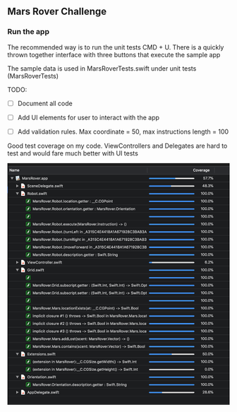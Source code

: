 ## Mars Rover Challenge


### Run the app

The recommended way is to run the unit tests CMD + U.
There is a quickly thrown together interface with three buttons that execute the sample app


The sample data is used in MarsRoverTests.swift under unit tests (MarsRoverTests)


TODO:

- [ ] Document all code
- [ ] Add UI elements for user to interact with the app
- [ ] Add validation rules. Max coordinate = 50, max instructions length = 100


Good test coverage on my code. ViewControllers and Delegates are hard to test and would fare much better with UI tests


![Image of Test Coverage](Images/test-coverage-report.png)
